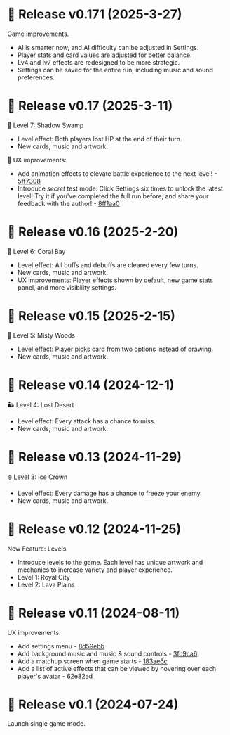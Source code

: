 # 🚀 Release v0.171 (2025-3-27)

Game improvements.

- AI is smarter now, and AI difficulty can be adjusted in Settings.
- Player stats and card values are adjusted for better balance.
- Lv4 and lv7 effects are redesigned to be more strategic.
- Settings can be saved for the entire run, including music and sound preferences.

# 🚀 Release v0.17 (2025-3-11)

🦎 Level 7: Shadow Swamp

- Level effect: Both players lost HP at the end of their turn.
- New cards, music and artwork.

🌟 UX improvements:

- Add animation effects to elevate battle experience to the next level! - [5ff7308
  ](https://github.com/ruichen199801/wizard-duel/commit/5ff7308f0e7438fbbf908b0811e97973c51d5bbb)
- Introduce _secret_ test mode: Click Settings six times to unlock the latest level! Try it if you've completed the full run before, and share your feedback with the author! - [8ff1aa0
  ](https://github.com/ruichen199801/wizard-duel/commit/8ff1aa01b4850844c10746ffa86091f083a94b0f)

# 🚀 Release v0.16 (2025-2-20)

🌊 Level 6: Coral Bay

- Level effect: All buffs and debuffs are cleared every few turns.
- New cards, music and artwork.
- UX improvements: Player effects shown by default, new game stats panel, and more visibility settings.

# 🚀 Release v0.15 (2025-2-15)

🌳 Level 5: Misty Woods

- Level effect: Player picks card from two options instead of drawing.
- New cards, music and artwork.

# 🚀 Release v0.14 (2024-12-1)

🏜️ Level 4: Lost Desert

- Level effect: Every attack has a chance to miss.
- New cards, music and artwork.

# 🚀 Release v0.13 (2024-11-29)

❄️ Level 3: Ice Crown

- Level effect: Every damage has a chance to freeze your enemy.
- New cards, music and artwork.

# 🚀 Release v0.12 (2024-11-25)

New Feature: Levels

- Introduce levels to the game. Each level has unique artwork and mechanics to increase variety and player experience.
- Level 1: Royal City
- Level 2: Lava Plains

# 🚀 Release v0.11 (2024-08-11)

UX improvements.

- Add settings menu - [8d59ebb](https://github.com/ruichen199801/wizard-duel/commit/8d59ebbd1407787b92c407cff28676d5c60e8903)
- Add background music and music & sound controls - [3fc9ca6](https://github.com/ruichen199801/wizard-duel/commit/3fc9ca6690feb9a7dedbccc8b334d88bb1187d1a)
- Add a matchup screen when game starts - [183ae6c](https://github.com/ruichen199801/wizard-duel/commit/183ae6cc6ce18fdc30266b960331c1d2483953df)
- Add a list of active effects that can be viewed by hovering over each player's avatar - [62e82ad](https://github.com/ruichen199801/wizard-duel/commit/62e82adfe025bac00108fb135efecd53a5ea89fb)

# 🚀 Release v0.1 (2024-07-24)

Launch single game mode.

